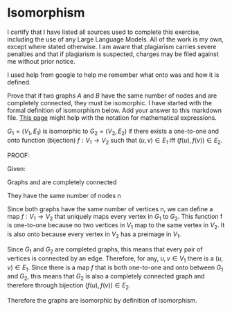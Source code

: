 # Isomorphism
I certify that I have listed all sources used to complete this exercise, including the use of any Large Language Models. All of the work is my own, except where stated otherwise. I am aware that plagiarism carries severe penalties and that if plagiarism is suspected, charges may be filed against me without prior notice.

I used help from google to help me remember what onto was and how it is defined.

Prove that if two graphs $A$ and $B$ have the same number of nodes and are
completely connected, they must be isomorphic. I have started with the formal
definition of isomorphism below. Add your answer to this markdown file. [This
page](https://docs.github.com/en/get-started/writing-on-github/working-with-advanced-formatting/writing-mathematical-expressions)
might help with the notation for mathematical expressions.

$G_1=(V_1 , E_1)$ is isomorphic to $G_2 = (V_2, E_2)$ if there exists a
one-to-one and onto function (bijection) $f: V_1 \rightarrow V_2$ such that $(u,v)
\in E_1$ iff $(f(u),f(v)) \in E_2$.

PROOF:

Given:

Graphs  and  are completely connected

They have the same number of nodes n


Since both graphs have the same number of vertices n, we can define a map $f: V_1 \rightarrow V_2$  that 
uniquely maps every vertex in $G_1$ to $G_2$. This function f is one-to-one
because no two vertices in $V_1$ map to the same vertex in $V_2$.
It is also onto because every vertex in $V_2$ has a preimage in $V_1$.

Since $G_1$ and $G_2$ are completed graphs, this means that every pair of vertices
is connected by an edge. Therefore, for any, $u,v \in V_1$  there is a
$(u,v) \in E_1$. Since there is a map $f$ that is both one-to-one and onto between
$G_1$ and $G_2$, this means that $G_2$ is also a completely connected graph and 
therefore through bijection $(f(u),f(v)) \in E_2$.

Therefore the graphs are isomorphic by definition of isomorphism.
